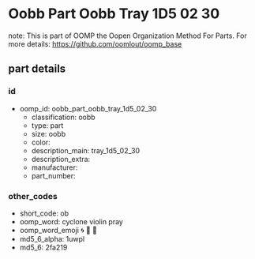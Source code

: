 # Oobb Part Oobb Tray 1D5 02 30  

note: This is part of OOMP the Oopen Organization Method For Parts. For more details: https://github.com/oomlout/oomp_base

##  part details





### id
* oomp_id: oobb_part_oobb_tray_1d5_02_30
  * classification: oobb
  * type: part
  * size: oobb
  * color: 
  * description_main: tray_1d5_02_30
  * description_extra: 
  * manufacturer: 
  * part_number: 

### other_codes
* short_code: ob
* oomp_word: cyclone violin pray
* oomp_word_emoji :cyclone: :violin: :pray:
* md5_6_alpha: 1uwpl
* md5_6: 2fa219